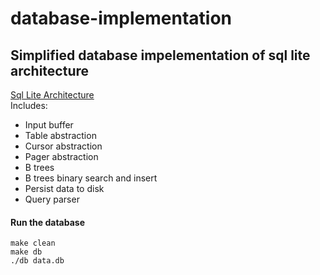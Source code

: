 # database-implementation

## Simplified database impelementation of sql lite architecture
[Sql Lite Architecture](https://www.sqlite.org/arch.html)
</br>
Includes:
- Input buffer
- Table abstraction
- Cursor abstraction
- Pager abstraction
- B trees
- B trees binary search and insert
- Persist data to disk
- Query parser

#### Run the database
```make clean```
</br>
```make db```
</br>
```./db data.db```
